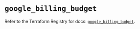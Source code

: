# `google_billing_budget`

Refer to the Terraform Registry for docs: [`google_billing_budget`](https://registry.terraform.io/providers/hashicorp/google-beta/6.11.2/docs/resources/google_billing_budget).

